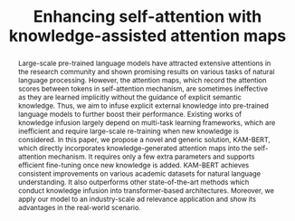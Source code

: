 ---
# Documentation: https://wowchemy.com/docs/managing-content/

title: "Enhancing self-attention with knowledge-assisted attention maps"
authors: [Jiangang Bai, Yujing Wang, Hong Sun, Ruonan Wu, Tianmeng Yang, Pengfei Tang, Defu Cao, Mingliang Zhang, Yunhai Tong, Yaming Yang, Jing Bai, Ruofei Zhang, Hao Sun, Wei Shen]
date:
doi: ""

# Schedule page publish date (NOT publication's date).
publishDate:

# Publication type.
# Legend: 0 = Uncategorized; 1 = Conference paper; 2 = Journal article;
# 3 = Preprint / Working Paper; 4 = Report; 5 = Book; 6 = Book section;
# 7 = Thesis; 8 = Patent
publication_types: ["1"]

# Publication name and optional abbreviated publication name.
publication: "In *Proceedings of the 2022 Conference of the North American Chapter of the Association for Computational Linguistics: Human Language Technologies*"
publication_short: "*NAACL, 2022*"

abstract: "Large-scale pre-trained language models have attracted extensive attentions in the research community and shown promising results on various tasks of natural language processing. However, the attention maps, which record the attention scores between tokens in self-attention mechanism, are sometimes ineffective as they are learned implicitly without the guidance of explicit semantic knowledge. Thus, we aim to infuse explicit external knowledge into pre-trained language models to further boost their performance. Existing works of knowledge infusion largely depend on multi-task learning frameworks, which are inefficient and require large-scale re-training when new knowledge is considered. In this paper, we propose a novel and generic solution, KAM-BERT, which directly incorporates knowledge-generated attention maps into the self-attention mechanism. It requires only a few extra parameters and supports efficient fine-tuning once new knowledge is added. KAM-BERT achieves consistent improvements on various academic datasets for natural language understanding. It also outperforms other state-of-the-art methods which conduct knowledge infusion into transformer-based architectures. Moreover, we apply our model to an industry-scale ad relevance application and show its advantages in the real-world scenario."

# Summary. An optional shortened abstract.
summary: ""

tags: []
categories: []
featured: true

# Custom links (optional).
#   Uncomment and edit lines below to show custom links.
links:
- name: PDF
  url: https://aclanthology.org/2022.naacl-main.8.pdf
  icon_pack: fas
  icon: file-pdf

url_pdf: 
url_code: 
url_dataset:
url_poster:
url_project:
url_slides:
url_source: 
url_video:

# Featured image
# To use, add an image named `featured.jpg/png` to your page's folder. 
# Focal points: Smart, Center, TopLeft, Top, TopRight, Left, Right, BottomLeft, Bottom, BottomRight.
image:
  caption: ""
  focal_point: ""
  preview_only: false

# Associated Projects (optional).
#   Associate this publication with one or more of your projects.
#   Simply enter your project's folder or file name without extension.
#   E.g. `internal-project` references `content/project/internal-project/index.md`.
#   Otherwise, set `projects: []`.
projects: []

# Slides (optional).
#   Associate this publication with Markdown slides.
#   Simply enter your slide deck's filename without extension.
#   E.g. `slides: "example"` references `content/slides/example/index.md`.
#   Otherwise, set `slides: ""`.
slides: ""
---